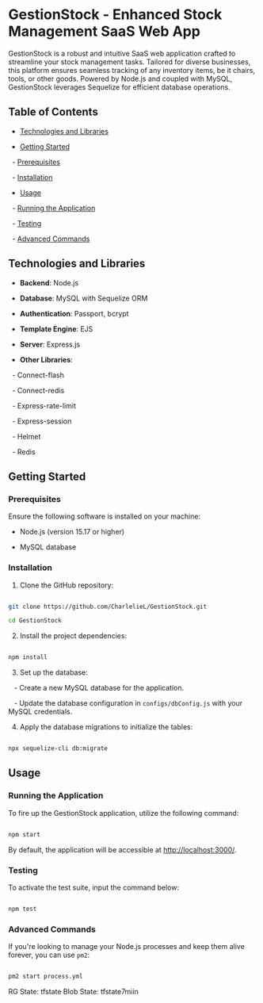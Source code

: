   

# GestionStock - Enhanced Stock Management SaaS Web App

GestionStock is a robust and intuitive SaaS web application crafted to streamline your stock management tasks. Tailored for diverse businesses, this platform ensures seamless tracking of any inventory items, be it chairs, tools, or other goods. Powered by Node.js and coupled with MySQL, GestionStock leverages Sequelize for efficient database operations.

## Table of Contents

- [Technologies and Libraries](#technologies-and-libraries)

- [Getting Started](#getting-started)

  - [Prerequisites](#prerequisites)

  - [Installation](#installation)

- [Usage](#usage)

  - [Running the Application](#running-the-application)

  - [Testing](#testing)

  - [Advanced Commands](#advanced-commands)
  

## Technologies and Libraries

- **Backend**: Node.js

- **Database**: MySQL with Sequelize ORM

- **Authentication**: Passport, bcrypt

- **Template Engine**: EJS

- **Server**: Express.js

- **Other Libraries**:

  - Connect-flash

  - Connect-redis

  - Express-rate-limit

  - Express-session

  - Helmet

  - Redis

  

## Getting Started

  

### Prerequisites

  

Ensure the following software is installed on your machine:

- Node.js (version 15.17 or higher)

- MySQL database

  

### Installation

  

1. Clone the GitHub repository:

```bash

git clone https://github.com/CharlelieL/GestionStock.git

cd GestionStock

```

  

2. Install the project dependencies:

```bash

npm install

```

  

3. Set up the database:

   - Create a new MySQL database for the application.

   - Update the database configuration in `configs/dbConfig.js` with your MySQL credentials.

  

4. Apply the database migrations to initialize the tables:

```bash

npx sequelize-cli db:migrate

```


## Usage  

### Running the Application

To fire up the GestionStock application, utilize the following command:

```bash

npm start

```

By default, the application will be accessible at [http://localhost:3000/](http://localhost:3000/).

### Testing

To activate the test suite, input the command below:

```bash

npm test

```

### Advanced Commands

If you're looking to manage your Node.js processes and keep them alive forever, you can use `pm2`:

```bash

pm2 start process.yml

```


RG State:   tfstate
Blob State: tfstate7miin